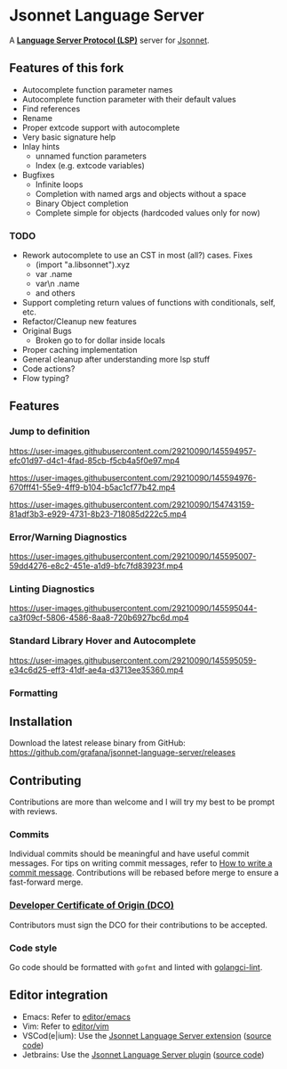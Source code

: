 # Jsonnet Language Server

A **[Language Server Protocol (LSP)](https://langserver.org)** server for [Jsonnet](https://jsonnet.org).

## Features of this fork

 * Autocomplete function parameter names
 * Autocomplete function parameter with their default values
 * Find references
 * Rename
 * Proper extcode support with autocomplete
 * Very basic signature help
 * Inlay hints
   * unnamed function parameters
   * Index (e.g. extcode variables)
 * Bugfixes
    * Infinite loops
    * Completion with named args and objects without a space
    * Binary Object completion
    * Complete simple for objects (hardcoded values only for now)

### TODO
 * Rework autocomplete to use an CST in most (all?) cases. Fixes
   * (import "a.libsonnet").xyz
   * var .name
   * var\n .name
   * and others
 * Support completing return values of functions with conditionals, self, etc.
 * Refactor/Cleanup new features
 * Original Bugs
    * Broken go to for dollar inside locals
 * Proper caching implementation
 * General cleanup after understanding more lsp stuff
 * Code actions?
 * Flow typing?

## Features

### Jump to definition

https://user-images.githubusercontent.com/29210090/145594957-efc01d97-d4c1-4fad-85cb-f5cb4a5f0e97.mp4

https://user-images.githubusercontent.com/29210090/145594976-670fff41-55e9-4ff9-b104-b5ac1cf77b42.mp4

https://user-images.githubusercontent.com/29210090/154743159-81adf3b3-e929-4731-8b23-718085d222c5.mp4

### Error/Warning Diagnostics

https://user-images.githubusercontent.com/29210090/145595007-59dd4276-e8c2-451e-a1d9-bfc7fd83923f.mp4

### Linting Diagnostics

https://user-images.githubusercontent.com/29210090/145595044-ca3f09cf-5806-4586-8aa8-720b6927bc6d.mp4

### Standard Library Hover and Autocomplete

https://user-images.githubusercontent.com/29210090/145595059-e34c6d25-eff3-41df-ae4a-d3713ee35360.mp4

### Formatting

## Installation

Download the latest release binary from GitHub: https://github.com/grafana/jsonnet-language-server/releases

## Contributing

Contributions are more than welcome and I will try my best to be prompt
with reviews.

### Commits

Individual commits should be meaningful and have useful commit messages.
For tips on writing commit messages, refer to [How to write a commit
message](https://chris.beams.io/posts/git-commit/). Contributions will
be rebased before merge to ensure a fast-forward merge.

### [Developer Certificate of Origin (DCO)](https://github.com/probot/dco#how-it-works)

Contributors must sign the DCO for their contributions to be accepted.

### Code style

Go code should be formatted with `gofmt` and linted with
[golangci-lint](https://golangci-lint.run/).

## Editor integration

* Emacs: Refer to [editor/emacs](editor/emacs)
* Vim: Refer to [editor/vim](editor/vim)
* VSCod(e|ium): Use the [Jsonnet Language Server extension](https://marketplace.visualstudio.com/items?itemName=Grafana.vscode-jsonnet) ([source code](https://github.com/grafana/vscode-jsonnet))
* Jetbrains: Use the [Jsonnet Language Server plugin](https://plugins.jetbrains.com/plugin/18752-jsonnet-language-server) ([source code](https://github.com/zzehring/intellij-jsonnet))
